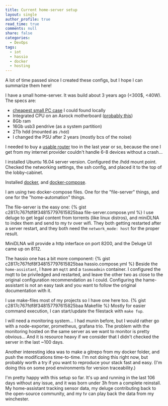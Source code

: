```yaml
---
title: Current home-server setup
layout: single
author_profile: true
read_time: true
comments: null
share: false
categories:
  - DevOps
tags:
  - iot
  - hassio
  - docker
  - hosting
---
```


A lot of time passed since I created these configs, but I hope I can summarize them here!

I have a small home-server. It was build about 3 years ago (<300$, <40W). The specs are:
 - [cheapest small PC case](https://www.lc-power.com/en/product/pc-cases/mini-itx-cases/lc-1400mi/) I could found locally
 - Integrated CPU on an Asrock motherboard ([probably this](https://asrock.com/mb/Intel/J3160-ITX/index.us.asp))
 - 8Gb ram
 - 16Gb usb3 pendrive (as a system partition)
 - 2Tb hdd (mounted as `/hdd`)
 - I changed the PSU after 2 years (mostly bcs of the noise)
 
I needed to buy a [usable router](https://www.asus.com/Networking/RT-AC66U-B1/) too in the last year or so, 
because the one I get from my internet provider couldn't 
handle 6-8 devices without a crash...

I installed Ubuntu 16.04 server version. Configured the /hdd mount point.
Checked the networking settings, the ssh config, and placed it to the top of the lobby-cabinet.

Installed [docker](https://docs.docker.com/install/linux/docker-ce/ubuntu/), and [docker-compose](https://docs.docker.com/compose/install/).

I am using two docker-compose files. One for the "file-server" things, and one for the "home-automation" things.

The file-server is the easy one:
{% gist c2817c767fdf8f348157797615825baa file-server.compose.yml %}
I use deluge to get legal content from torrents (like linux distros), and miniDLNA to index them and send to my tv over wifi.
They both getting restarted after a server restart, and they both need the `network_mode: host` for the proper result.

MiniDLNA will provide a http interface on port 8200, and the Deluge UI came up on 8112.

The hassio one has a bit more component:
{% gist c2817c767fdf8f348157797615825baa hassio.compose.yml %}
Beside the `home-assistant`, I have an `mqtt` and a `tasmoadmin` container.
I configured the mqtt to be priviledged and restarted, and leave the other 
two as close to the original configuration recommendation as I could.
Configuring the hame-assistant is not an easy task and you want to follow the original documentation with it.

I use make-files most of my projects so I have one here too.
{% gist c2817c767fdf8f348157797615825baa Makefile %}
Mostly for easier command execution, I can start/update the filestack with `make fup`.

I will need a monitoring system... 
I had munin before, but I would rather go with a node-exporter, prometheus, grafana trio.
The problem with the monitoring hosted on the same server as we want to monitor is pretty obvious...
And it is resource heavy if we consider that I didn't checked the server in the last ~100 days.

Another interesting idea was to make a gitrepo from my docker folder, and push the modifications time-to-time.
I'm not doing this right now, but probably worth a try if you want to reproduce your stack fast and easy.
(I'm doing this on some prod environments for version traceability.)

I'm pretty happy with this setup so far. It's up and running in the last 106 days without any issue,
and it was born under 3h from a complete reinstall.
My home-assistant tracking sensor data, my deluge contributing back to the open-source community, 
and my tv can play back the data from my winchester.

